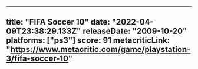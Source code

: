 
---
title: "FIFA Soccer 10"
date: "2022-04-09T23:38:29.133Z"
releaseDate: "2009-10-20"
platforms: ["ps3"]
score: 91
metacriticLink: "https://www.metacritic.com/game/playstation-3/fifa-soccer-10"
---
